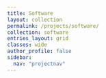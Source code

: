 ```yaml
---
title: Software
layout: collection
permalink: /projects/software/
collection: software
entries_layout: grid
classes: wide
author_profile: false
sidebar:
  nav: "projectnav"
---
```

